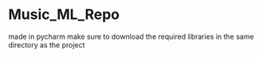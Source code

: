 # Music_ML_Repo

made in pycharm
make sure to download the required libraries in the same directory as the project
